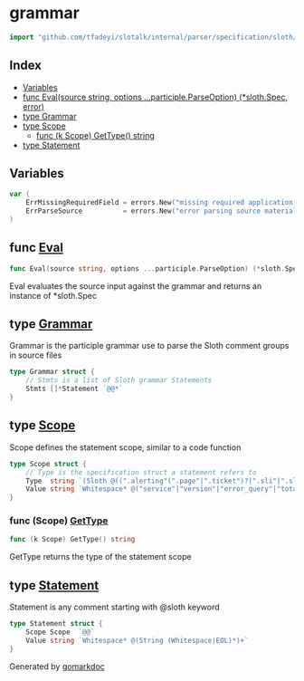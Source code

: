 <!-- Code generated by gomarkdoc. DO NOT EDIT -->

# grammar

```go
import "github.com/tfadeyi/slotalk/internal/parser/specification/sloth/grammar"
```

## Index

- [Variables](<#variables>)
- [func Eval(source string, options ...participle.ParseOption) (*sloth.Spec, error)](<#func-eval>)
- [type Grammar](<#type-grammar>)
- [type Scope](<#type-scope>)
  - [func (k Scope) GetType() string](<#func-scope-gettype>)
- [type Statement](<#type-statement>)


## Variables

```go
var (
    ErrMissingRequiredField = errors.New("missing required application field(s)")
    ErrParseSource          = errors.New("error parsing source material")
)
```

## func [Eval](<https://github.com/tfadeyi/sloth-simple-comments/blob/main/internal/parser/specification/sloth/grammar/grammar.go#L191>)

```go
func Eval(source string, options ...participle.ParseOption) (*sloth.Spec, error)
```

Eval evaluates the source input against the grammar and returns an instance of \*sloth.Spec

## type [Grammar](<https://github.com/tfadeyi/sloth-simple-comments/blob/main/internal/parser/specification/sloth/grammar/grammar.go#L15-L18>)

Grammar is the participle grammar use to parse the Sloth comment groups in source files

```go
type Grammar struct {
    // Stmts is a list of Sloth grammar Statements
    Stmts []*Statement `@@*`
}
```

## type [Scope](<https://github.com/tfadeyi/sloth-simple-comments/blob/main/internal/parser/specification/sloth/grammar/grammar.go#L25-L29>)

Scope defines the statement scope, similar to a code function

```go
type Scope struct {
    // Type is the specification struct a statement refers to
    Type  string `(Sloth @((".alerting"(".page"|".ticket")?|".sli"|".slo"))?)`
    Value string `Whitespace* @("service"|"version"|"error_query"|"total_query"|"error_ratio_query"|"name"|"description"|"objective"|"labels"|"annotations"|"disable")`
}
```

### func \(Scope\) [GetType](<https://github.com/tfadeyi/sloth-simple-comments/blob/main/internal/parser/specification/sloth/grammar/grammar.go#L44>)

```go
func (k Scope) GetType() string
```

GetType returns the type of the statement scope

## type [Statement](<https://github.com/tfadeyi/sloth-simple-comments/blob/main/internal/parser/specification/sloth/grammar/grammar.go#L20-L23>)

Statement is any comment starting with @sloth keyword

```go
type Statement struct {
    Scope Scope  `@@`
    Value string `Whitespace* @(String (Whitespace|EOL)*)+`
}
```



Generated by [gomarkdoc](<https://github.com/princjef/gomarkdoc>)
